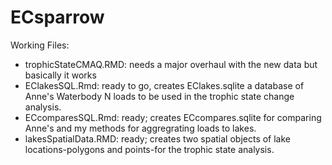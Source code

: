ECsparrow
=========

Working Files:
* trophicStateCMAQ.RMD: needs a major overhaul with the new data but basically it works
* EClakesSQL.Rmd: ready to go, creates EClakes.sqlite a database of Anne's Waterbody N loads to be used in the trophic state change analysis.
* ECcomparesSQL.Rmd: ready; creates ECcompares.sqlite for comparing Anne's and my methods for aggregrating loads to lakes.
* lakesSpatialData.RMD: ready; creates two spatial objects of lake locations-polygons and points-for the trophic state analysis.
